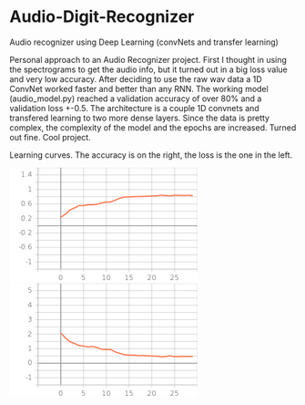 # Audio-Digit-Recognizer
Audio recognizer using Deep Learning (convNets and transfer learning)

Personal approach to an Audio Recognizer project. First I thought in using the spectrograms to get the audio info, but it turned out in a big loss value and very low accuracy. After deciding to use the raw wav data a 1D ConvNet worked faster and better than any RNN.
The working model (audio_model.py) reached a validation accuracy of over 80% and a validation loss +-0.5.
The architecture is a couple 1D convnets and transfered learning to two more dense layers. Since the data is pretty complex, the complexity of the model and the epochs are increased.
Turned out fine. Cool project.

Learning curves.
The accuracy is on the right, the loss is the one in the left.


![Accuracy of the model](/acc.png)
![Loss of the model](/loss.png)
